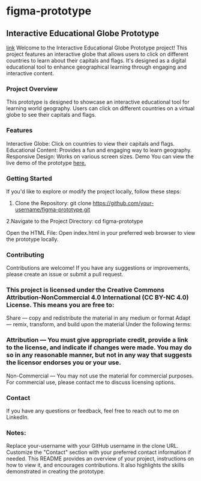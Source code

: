 # figma-prototype

## Interactive Educational Globe Prototype
[link](https://laksmiamalia.github.io/figma-prototype/)
Welcome to the Interactive Educational Globe Prototype project! This project features an interactive globe that allows users to click on different countries to learn about their capitals and flags. It's designed as a digital educational tool to enhance geographical learning through engaging and interactive content.

### Project Overview
This prototype is designed to showcase an interactive educational tool for learning world geography. Users can click on different countries on a virtual globe to see their capitals and flags.

### Features
Interactive Globe: Click on countries to view their capitals and flags.
Educational Content: Provides a fun and engaging way to learn geography.
Responsive Design: Works on various screen sizes.
Demo
You can view the live demo of the prototype [here.]([link](https://laksmiamalia.github.io/figma-prototype/))

### Getting Started
If you'd like to explore or modify the project locally, follow these steps:
1. Clone the Repository:
git clone https://github.com/your-username/figma-prototype.git

2.Navigate to the Project Directory:
cd figma-prototype

Open the HTML File:
Open index.html in your preferred web browser to view the prototype locally.

### Contributing
Contributions are welcome! If you have any suggestions or improvements, please create an issue or submit a pull request.

### This project is licensed under the Creative Commons Attribution-NonCommercial 4.0 International (CC BY-NC 4.0) License. This means you are free to:
Share — copy and redistribute the material in any medium or format
Adapt — remix, transform, and build upon the material
Under the following terms:

### Attribution — You must give appropriate credit, provide a link to the license, and indicate if changes were made. You may do so in any reasonable manner, but not in any way that suggests the licensor endorses you or your use.
Non-Commercial — You may not use the material for commercial purposes.
For commercial use, please contact me to discuss licensing options.

### Contact
If you have any questions or feedback, feel free to reach out to me on LinkedIn.

### Notes:
Replace your-username with your GitHub username in the clone URL.
Customize the "Contact" section with your preferred contact information if needed.
This README provides an overview of your project, instructions on how to view it, and encourages contributions. It also highlights the skills demonstrated in creating the prototype.
